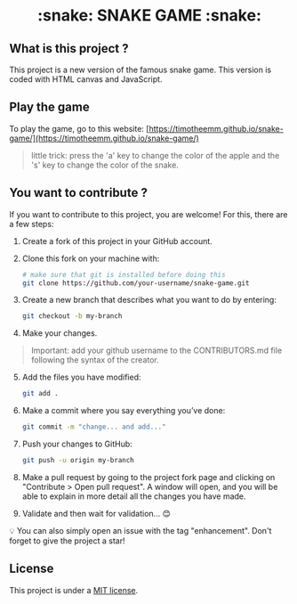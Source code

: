 <h1 align="center">:snake: SNAKE GAME :snake:</h1>

## What is this project ?

This project is a new version of the famous snake game. This version is coded with HTML canvas and JavaScript.

## Play the game

To play the game, go to this website: [https://timotheemm.github.io/snake-game/](https://timotheemm.github.io/snake-game/)

> little trick: press the 'a' key to change the color of the apple and the 's' key to change the color of the snake.

## You want to contribute ?

If you want to contribute to this project, you are welcome! For this, there are a few steps:

1. Create a fork of this project in your GitHub account.
2. Clone this fork on your machine with:

    ```sh
    # make sure that git is installed before doing this
    git clone https://github.com/your-username/snake-game.git
    ```

3. Create a new branch that describes what you want to do by entering:

    ```sh
    git checkout -b my-branch
    ```

4. Make your changes.

> Important: add your github username to the CONTRIBUTORS.md file following the syntax of the creator.

5. Add the files you have modified:

    ```sh
    git add .
    ```

6. Make a commit where you say everything you’ve done:

    ```sh
    git commit -m "change... and add..."
    ```

7. Push your changes to GitHub:

    ```sh
    git push -u origin my-branch
    ```

8. Make a pull request by going to the project fork page and clicking on "Contribute > Open pull request". A window will open, and you will be able to explain in more detail all the changes you have made.

9. Validate and then wait for validation... 😊

💡 You can also simply open an issue with the tag "enhancement". Don't forget to give the project a star!

## License

This project is under a [MIT license](https://github.com/timotheeMM/snake-game/blob/main/LICENSE).
